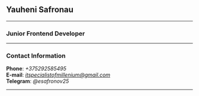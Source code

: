 ## Yauheni Safronau

---

### Junior Frontend Developer

---

### Contact Information

**Phone**: _+375292585495_  
**E-mail**: *itspecialistofmillenium@gmail.com*  
**Telegram**: _@esafronov25_

---

